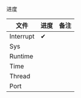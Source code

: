 进度

| 文件      | 进度 | 备注 |
| --------- | ---- | ---- |
| Interrupt | ✔    |      |
| Sys       |      |      |
| Runtime   |      |      |
| Time      |      |      |
| Thread    |      |      |
| Port      |      |      |

